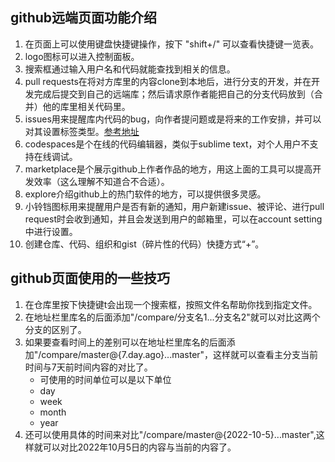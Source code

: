 ## github远端页面功能介绍
1. 在页面上可以使用键盘快捷键操作，按下 "shift+/" 可以查看快捷键一览表。
2. logo图标可以进入控制面板。
3. 搜索框通过输入用户名和代码就能查找到相关的信息。
4. pull requests在将对方库里的内容clone到本地后，进行分支的开发，并在开发完成后提交到自己的远端库；然后请求原作者能把自己的分支代码放到（合并）他的库里相关代码里。
5. issues用来提醒库内代码的bug，向作者提问题或是将来的工作安排，并可以对其设置标签类型。[参考地址](https://blog.csdn.net/cool99781/article/details/105821546)
6. codespaces是个在线的代码编辑器，类似于sublime text，对个人用户不支持在线调试。
7. marketplace是个展示github上作者作品的地方，用这上面的工具可以提高开发效率（这么理解不知道合不合适）。
8. explore介绍github上的热门软件的地方，可以提供很多灵感。
9. 小铃铛图标用来提醒用户是否有新的通知，用户新建issue、被评论、进行pull request时会收到通知，并且会发送到用户的邮箱里，可以在account setting中进行设置。
10. 创建仓库、代码、组织和gist（碎片性的代码）快捷方式“+”。

## github页面使用的一些技巧
1. 在仓库里按下快捷键t会出现一个搜索框，按照文件名帮助你找到指定文件。
2. 在地址栏里库名的后面添加"/compare/分支名1...分支名2"就可以对比这两个分支的区别了。
3. 如果要查看时间上的差别可以在地址栏里库名的后面添加"/compare/master@{7.day.ago}...master"，这样就可以查看主分支当前时间与7天前时间内容的对比了。
	- 可使用的时间单位可以是以下单位
	- day
	- week
	- month
	- year
4. 还可以使用具体的时间来对比"/compare/master@{2022-10-5}...master",这样就可以对比2022年10月5日的内容与当前的内容了。
